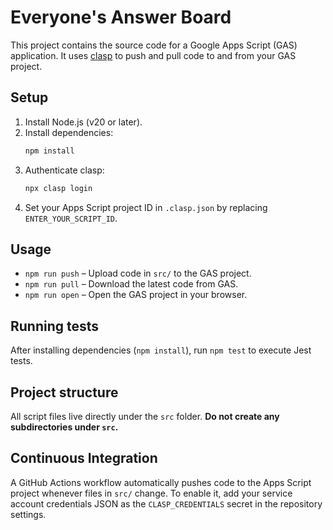 # Everyone's Answer Board

This project contains the source code for a Google Apps Script (GAS) application.
It uses [clasp](https://github.com/google/clasp) to push and pull code to and from
your GAS project.

## Setup

1. Install Node.js (v20 or later).
2. Install dependencies:
   ```bash
   npm install
   ```
3. Authenticate clasp:
   ```bash
   npx clasp login
   ```
4. Set your Apps Script project ID in `.clasp.json` by replacing `ENTER_YOUR_SCRIPT_ID`.

## Usage

- `npm run push` – Upload code in `src/` to the GAS project.
- `npm run pull` – Download the latest code from GAS.
- `npm run open` – Open the GAS project in your browser.

## Running tests
After installing dependencies (`npm install`), run `npm test` to execute Jest tests.

## Project structure

All script files live directly under the `src` folder. **Do not create any
subdirectories under `src`.**


## Continuous Integration

A GitHub Actions workflow automatically pushes code to the Apps Script project whenever files in `src/` change. To enable it, add your service account credentials JSON as the `CLASP_CREDENTIALS` secret in the repository settings.
